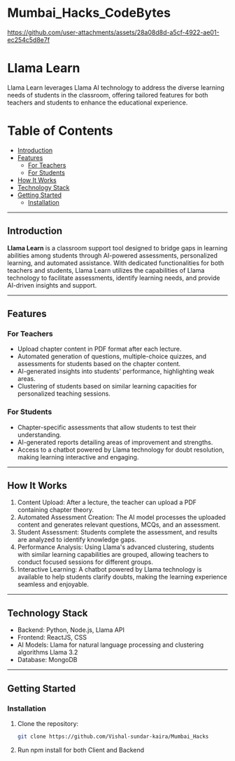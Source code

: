 # Mumbai_Hacks_CodeBytes

https://github.com/user-attachments/assets/28a08d8d-a5cf-4922-ae01-ec254c5d8e7f

# Llama Learn

Llama Learn leverages Llama AI technology to address the diverse learning needs of students in the classroom, offering tailored features for both teachers and students to enhance the educational experience.

# Table of Contents
- [Introduction](#introduction)
- [Features](#features)
  - [For Teachers](#for-teachers)
  - [For Students](#for-students)
- [How It Works](#how-it-works)
- [Technology Stack](#technology-stack)
- [Getting Started](#getting-started)
  - [Installation](#installation)

---

## Introduction
**Llama Learn** is a classroom support tool designed to bridge gaps in learning abilities among students through AI-powered assessments, personalized learning, and automated assistance. With dedicated functionalities for both teachers and students, Llama Learn utilizes the capabilities of Llama technology to facilitate assessments, identify learning needs, and provide AI-driven insights and support.

---

## Features

### For Teachers
- Upload chapter content in PDF format after each lecture.
- Automated generation of questions, multiple-choice quizzes, and assessments for students based on the chapter content.
- AI-generated insights into students' performance, highlighting weak areas.
- Clustering of students based on similar learning capacities for personalized teaching sessions.

### For Students
- Chapter-specific assessments that allow students to test their understanding.
- AI-generated reports detailing areas of improvement and strengths.
- Access to a chatbot powered by Llama technology for doubt resolution, making learning interactive and engaging.

---

## How It Works

1. Content Upload: After a lecture, the teacher can upload a PDF containing chapter theory.
2. Automated Assessment Creation: The AI model processes the uploaded content and generates relevant questions, MCQs, and an assessment.
3. Student Assessment: Students complete the assessment, and results are analyzed to identify knowledge gaps.
4. Performance Analysis: Using Llama's advanced clustering, students with similar learning capabilities are grouped, allowing teachers to conduct focused sessions for different groups.
5. Interactive Learning: A chatbot powered by Llama technology is available to help students clarify doubts, making the learning experience seamless and enjoyable.

---

## Technology Stack
- Backend: Python, Node.js, Llama API
- Frontend: ReactJS, CSS
- AI Models: Llama for natural language processing and clustering algorithms Llama 3.2
- Database: MongoDB

---

## Getting Started

### Installation
1. Clone the repository:
   ```bash
   git clone https://github.com/Vishal-sundar-kaira/Mumbai_Hacks
  2. Run npm install for both Client and Backend
